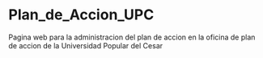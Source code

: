 # Plan_de_Accion_UPC
 Pagina web para la administracion del plan de accion en la oficina de plan de accion de la Universidad Popular del Cesar
